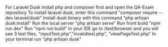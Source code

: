 For Laravel Dusk install php and composer first and open the QA-Exam repository
To install laravel dusk, enter this command "composer require --dev laravel/dusk"
Install dusk binary with this command "php artisan dusk:install"
Run the local server "php artisan serve"
Run front build "npm run dev"
Run "npm run build"
In your IDE go to /test/browser and you will see 3 test files, "inputTest.php","invalidtest.php", "viewPageTest.php"
In your terminal run "php artisan dusk"
